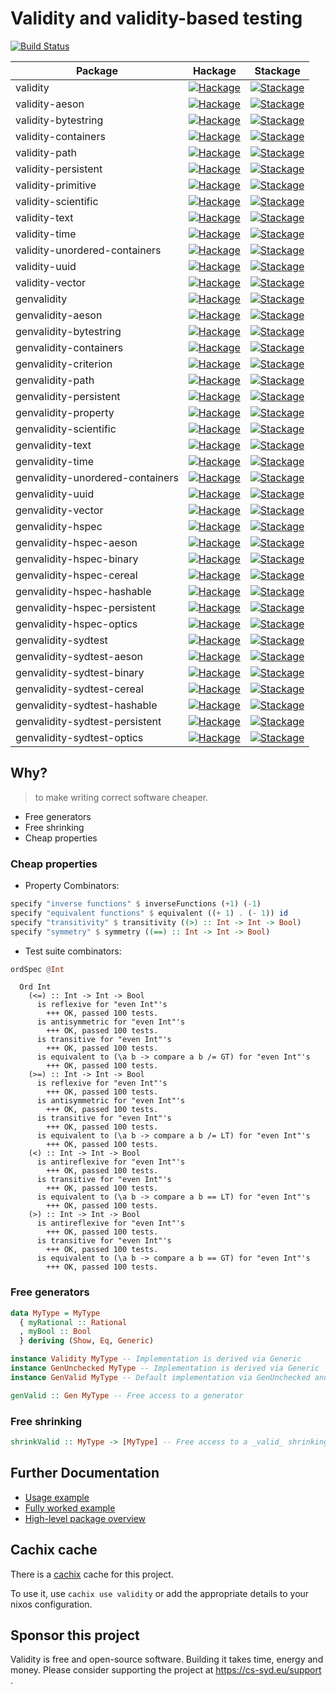 # Validity and validity-based testing

[![Build Status](https://travis-ci.org/NorfairKing/validity.svg?branch=master)](https://travis-ci.org/NorfairKing/validity)

| Package  | Hackage  | Stackage |
|---|---|---|
| validity  | [![Hackage](https://img.shields.io/hackage/v/validity.svg)](https://hackage.haskell.org/package/validity) | [![Stackage](https://www.stackage.org/package/validity/badge/lts)](https://www.stackage.org/package/validity)  |
| validity-aeson |  [![Hackage](https://img.shields.io/hackage/v/validity-aeson.svg)](https://hackage.haskell.org/package/validity-aeson) | [![Stackage](https://www.stackage.org/package/validity-aeson/badge/lts)](https://www.stackage.org/package/validity-aeson) |
| validity-bytestring |  [![Hackage](https://img.shields.io/hackage/v/validity-bytestring.svg)](https://hackage.haskell.org/package/validity-bytestring) | [![Stackage](https://www.stackage.org/package/validity-bytestring/badge/lts)](https://www.stackage.org/package/validity-bytestring) |
| validity-containers |  [![Hackage](https://img.shields.io/hackage/v/validity-containers.svg)](https://hackage.haskell.org/package/validity-containers) | [![Stackage](https://www.stackage.org/package/validity-containers/badge/lts)](https://www.stackage.org/package/validity-containers) |
| validity-path |  [![Hackage](https://img.shields.io/hackage/v/validity-path.svg)](https://hackage.haskell.org/package/validity-path) | [![Stackage](https://www.stackage.org/package/validity-path/badge/lts)](https://www.stackage.org/package/validity-path) |
| validity-persistent | [![Hackage](https://img.shields.io/hackage/v/validity-persistent.svg)](https://hackage.haskell.org/package/validity-persistent) | [![Stackage](https://www.stackage.org/package/validity-persistent/badge/lts)](https://www.stackage.org/package/validity-persistent) |
| validity-primitive |  [![Hackage](https://img.shields.io/hackage/v/validity-primitive.svg)](https://hackage.haskell.org/package/validity-primitive) | [![Stackage](https://www.stackage.org/package/validity-primitive/badge/lts)](https://www.stackage.org/package/validity-primitive) |
| validity-scientific |  [![Hackage](https://img.shields.io/hackage/v/validity-scientific.svg)](https://hackage.haskell.org/package/validity-scientific) | [![Stackage](https://www.stackage.org/package/validity-scientific/badge/lts)](https://www.stackage.org/package/validity-scientific) |
| validity-text |  [![Hackage](https://img.shields.io/hackage/v/validity-text.svg)](https://hackage.haskell.org/package/validity-text) | [![Stackage](https://www.stackage.org/package/validity-text/badge/lts)](https://www.stackage.org/package/validity-text) |
| validity-time |  [![Hackage](https://img.shields.io/hackage/v/validity-time.svg)](https://hackage.haskell.org/package/validity-time) | [![Stackage](https://www.stackage.org/package/validity-time/badge/lts)](https://www.stackage.org/package/validity-time) |
| validity-unordered-containers |  [![Hackage](https://img.shields.io/hackage/v/validity-unordered-containers.svg)](https://hackage.haskell.org/package/validity-unordered-containers) | [![Stackage](https://www.stackage.org/package/validity-unordered-containers/badge/lts)](https://www.stackage.org/package/validity-unordered-containers) |
| validity-uuid |  [![Hackage](https://img.shields.io/hackage/v/validity-uuid.svg)](https://hackage.haskell.org/package/validity-uuid) | [![Stackage](https://www.stackage.org/package/validity-uuid/badge/lts)](https://www.stackage.org/package/validity-uuid) |
| validity-vector |  [![Hackage](https://img.shields.io/hackage/v/validity-vector.svg)](https://hackage.haskell.org/package/validity-vector) | [![Stackage](https://www.stackage.org/package/validity-vector/badge/lts)](https://www.stackage.org/package/validity-vector) |
| genvalidity |  [![Hackage](https://img.shields.io/hackage/v/genvalidity.svg)](https://hackage.haskell.org/package/genvalidity) | [![Stackage](https://www.stackage.org/package/genvalidity/badge/lts)](https://www.stackage.org/package/genvalidity) |
| genvalidity-aeson | [![Hackage](https://img.shields.io/hackage/v/genvalidity-aeson.svg)](https://hackage.haskell.org/package/genvalidity-aeson) | [![Stackage](https://www.stackage.org/package/genvalidity-aeson/badge/lts)](https://www.stackage.org/package/genvalidity-aeson) |
| genvalidity-bytestring |  [![Hackage](https://img.shields.io/hackage/v/genvalidity-bytestring.svg)](https://hackage.haskell.org/package/genvalidity-bytestring) | [![Stackage](https://www.stackage.org/package/genvalidity-bytestring/badge/lts)](https://www.stackage.org/package/genvalidity-bytestring) |
| genvalidity-containers |  [![Hackage](https://img.shields.io/hackage/v/genvalidity-containers.svg)](https://hackage.haskell.org/package/genvalidity-containers) | [![Stackage](https://www.stackage.org/package/genvalidity-containers/badge/lts)](https://www.stackage.org/package/genvalidity-containers) |
| genvalidity-criterion |  [![Hackage](https://img.shields.io/hackage/v/genvalidity-criterion.svg)](https://hackage.haskell.org/package/genvalidity-criterion) | [![Stackage](https://www.stackage.org/package/genvalidity-criterion/badge/lts)](https://www.stackage.org/package/genvalidity-criterion) |
| genvalidity-path |  [![Hackage](https://img.shields.io/hackage/v/genvalidity-path.svg)](https://hackage.haskell.org/package/genvalidity-path) | [![Stackage](https://www.stackage.org/package/genvalidity-path/badge/lts)](https://www.stackage.org/package/genvalidity-path) |
| genvalidity-persistent | [![Hackage](https://img.shields.io/hackage/v/genvalidity-persistent.svg)](https://hackage.haskell.org/package/genvalidity-persistent) | [![Stackage](https://www.stackage.org/package/genvalidity-persistent/badge/lts)](https://www.stackage.org/package/genvalidity-persistent) |
| genvalidity-property |  [![Hackage](https://img.shields.io/hackage/v/genvalidity-property.svg)](https://hackage.haskell.org/package/genvalidity-property) | [![Stackage](https://www.stackage.org/package/genvalidity-property/badge/lts)](https://www.stackage.org/package/genvalidity-property) |
| genvalidity-scientific |  [![Hackage](https://img.shields.io/hackage/v/genvalidity-scientific.svg)](https://hackage.haskell.org/package/genvalidity-scientific) | [![Stackage](https://www.stackage.org/package/genvalidity-scientific/badge/lts)](https://www.stackage.org/package/genvalidity-scientific) |
| genvalidity-text |  [![Hackage](https://img.shields.io/hackage/v/genvalidity-text.svg)](https://hackage.haskell.org/package/genvalidity-text) | [![Stackage](https://www.stackage.org/package/genvalidity-text/badge/lts)](https://www.stackage.org/package/genvalidity-text) |
| genvalidity-time |  [![Hackage](https://img.shields.io/hackage/v/genvalidity-time.svg)](https://hackage.haskell.org/package/genvalidity-time) | [![Stackage](https://www.stackage.org/package/genvalidity-time/badge/lts)](https://www.stackage.org/package/genvalidity-time) |
| genvalidity-unordered-containers |  [![Hackage](https://img.shields.io/hackage/v/genvalidity-unordered-containers.svg)](https://hackage.haskell.org/package/genvalidity-unordered-containers) | [![Stackage](https://www.stackage.org/package/genvalidity-unordered-containers/badge/lts)](https://www.stackage.org/package/genvalidity-unordered-containers) |
| genvalidity-uuid |  [![Hackage](https://img.shields.io/hackage/v/genvalidity-uuid.svg)](https://hackage.haskell.org/package/genvalidity-uuid) | [![Stackage](https://www.stackage.org/package/genvalidity-uuid/badge/lts)](https://www.stackage.org/package/genvalidity-uuid) |
| genvalidity-vector |  [![Hackage](https://img.shields.io/hackage/v/genvalidity-vector.svg)](https://hackage.haskell.org/package/genvalidity-vector) | [![Stackage](https://www.stackage.org/package/genvalidity-vector/badge/lts)](https://www.stackage.org/package/genvalidity-vector) |
| genvalidity-hspec |  [![Hackage](https://img.shields.io/hackage/v/genvalidity-hspec.svg)](https://hackage.haskell.org/package/genvalidity-hspec) | [![Stackage](https://www.stackage.org/package/genvalidity-hspec/badge/lts)](https://www.stackage.org/package/genvalidity-hspec) |
| genvalidity-hspec-aeson |  [![Hackage](https://img.shields.io/hackage/v/genvalidity-hspec-aeson.svg)](https://hackage.haskell.org/package/genvalidity-hspec-aeson) | [![Stackage](https://www.stackage.org/package/genvalidity-hspec-aeson/badge/lts)](https://www.stackage.org/package/genvalidity-hspec-aeson) |
| genvalidity-hspec-binary |  [![Hackage](https://img.shields.io/hackage/v/genvalidity-hspec-binary.svg)](https://hackage.haskell.org/package/genvalidity-hspec-binary) | [![Stackage](https://www.stackage.org/package/genvalidity-hspec-binary/badge/lts)](https://www.stackage.org/package/genvalidity-hspec-binary) |
| genvalidity-hspec-cereal |  [![Hackage](https://img.shields.io/hackage/v/genvalidity-hspec-cereal.svg)](https://hackage.haskell.org/package/genvalidity-hspec-cereal) | [![Stackage](https://www.stackage.org/package/genvalidity-hspec-cereal/badge/lts)](https://www.stackage.org/package/genvalidity-hspec-cereal) |
| genvalidity-hspec-hashable |  [![Hackage](https://img.shields.io/hackage/v/genvalidity-hspec-hashable.svg)](https://hackage.haskell.org/package/genvalidity-hspec-hashable) | [![Stackage](https://www.stackage.org/package/genvalidity-hspec-hashable/badge/lts)](https://www.stackage.org/package/genvalidity-hspec-hashable) |
| genvalidity-hspec-persistent | [![Hackage](https://img.shields.io/hackage/v/genvalidity-hspec-persistent.svg)](https://hackage.haskell.org/package/genvalidity-hspec-persistent) | [![Stackage](https://www.stackage.org/package/genvalidity-hspec-persistent/badge/lts)](https://www.stackage.org/package/genvalidity-hspec-persistent) |
| genvalidity-hspec-optics | [![Hackage](https://img.shields.io/hackage/v/genvalidity-hspec-optics.svg)](https://hackage.haskell.org/package/genvalidity-hspec-optics) | [![Stackage](https://www.stackage.org/package/genvalidity-hspec-optics/badge/lts)](https://www.stackage.org/package/genvalidity-hspec-optics) |
| genvalidity-sydtest |  [![Hackage](https://img.shields.io/hackage/v/genvalidity-sydtest.svg)](https://hackage.haskell.org/package/genvalidity-sydtest) | [![Stackage](https://www.stackage.org/package/genvalidity-sydtest/badge/lts)](https://www.stackage.org/package/genvalidity-sydtest) |
| genvalidity-sydtest-aeson |  [![Hackage](https://img.shields.io/hackage/v/genvalidity-sydtest-aeson.svg)](https://hackage.haskell.org/package/genvalidity-sydtest-aeson) | [![Stackage](https://www.stackage.org/package/genvalidity-sydtest-aeson/badge/lts)](https://www.stackage.org/package/genvalidity-sydtest-aeson) |
| genvalidity-sydtest-binary |  [![Hackage](https://img.shields.io/hackage/v/genvalidity-sydtest-binary.svg)](https://hackage.haskell.org/package/genvalidity-sydtest-binary) | [![Stackage](https://www.stackage.org/package/genvalidity-sydtest-binary/badge/lts)](https://www.stackage.org/package/genvalidity-sydtest-binary) |
| genvalidity-sydtest-cereal |  [![Hackage](https://img.shields.io/hackage/v/genvalidity-sydtest-cereal.svg)](https://hackage.haskell.org/package/genvalidity-sydtest-cereal) | [![Stackage](https://www.stackage.org/package/genvalidity-sydtest-cereal/badge/lts)](https://www.stackage.org/package/genvalidity-sydtest-cereal) |
| genvalidity-sydtest-hashable |  [![Hackage](https://img.shields.io/hackage/v/genvalidity-sydtest-hashable.svg)](https://hackage.haskell.org/package/genvalidity-sydtest-hashable) | [![Stackage](https://www.stackage.org/package/genvalidity-sydtest-hashable/badge/lts)](https://www.stackage.org/package/genvalidity-sydtest-hashable) |
| genvalidity-sydtest-persistent | [![Hackage](https://img.shields.io/hackage/v/genvalidity-sydtest-persistent.svg)](https://hackage.haskell.org/package/genvalidity-sydtest-persistent) | [![Stackage](https://www.stackage.org/package/genvalidity-sydtest-persistent/badge/lts)](https://www.stackage.org/package/genvalidity-sydtest-persistent) |
| genvalidity-sydtest-optics | [![Hackage](https://img.shields.io/hackage/v/genvalidity-sydtest-optics.svg)](https://hackage.haskell.org/package/genvalidity-sydtest-optics) | [![Stackage](https://www.stackage.org/package/genvalidity-sydtest-optics/badge/lts)](https://www.stackage.org/package/genvalidity-sydtest-optics) |


## Why?

> to make writing correct software cheaper.

- Free generators
- Free shrinking
- Cheap properties

### Cheap properties

- Property Combinators:

``` haskell
specify "inverse functions" $ inverseFunctions (+1) (-1)
specify "equivalent functions" $ equivalent ((+ 1) . (- 1)) id
specify "transitivity" $ transitivity ((>) :: Int -> Int -> Bool)
specify "symmetry" $ symmetry ((==) :: Int -> Int -> Bool)
```

- Test suite combinators:

``` haskell
ordSpec @Int
```

```
  Ord Int
    (<=) :: Int -> Int -> Bool
      is reflexive for "even Int"'s
        +++ OK, passed 100 tests.
      is antisymmetric for "even Int"'s
        +++ OK, passed 100 tests.
      is transitive for "even Int"'s
        +++ OK, passed 100 tests.
      is equivalent to (\a b -> compare a b /= GT) for "even Int"'s
        +++ OK, passed 100 tests.
    (>=) :: Int -> Int -> Bool
      is reflexive for "even Int"'s
        +++ OK, passed 100 tests.
      is antisymmetric for "even Int"'s
        +++ OK, passed 100 tests.
      is transitive for "even Int"'s
        +++ OK, passed 100 tests.
      is equivalent to (\a b -> compare a b /= LT) for "even Int"'s
        +++ OK, passed 100 tests.
    (<) :: Int -> Int -> Bool
      is antireflexive for "even Int"'s
        +++ OK, passed 100 tests.
      is transitive for "even Int"'s
        +++ OK, passed 100 tests.
      is equivalent to (\a b -> compare a b == LT) for "even Int"'s
        +++ OK, passed 100 tests.
    (>) :: Int -> Int -> Bool
      is antireflexive for "even Int"'s
        +++ OK, passed 100 tests.
      is transitive for "even Int"'s
        +++ OK, passed 100 tests.
      is equivalent to (\a b -> compare a b == GT) for "even Int"'s
        +++ OK, passed 100 tests.
```

### Free generators

``` haskell
data MyType = MyType
  { myRational :: Rational
  , myBool :: Bool
  } deriving (Show, Eq, Generic)

instance Validity MyType -- Implementation is derived via Generic
instance GenUnchecked MyType -- Implementation is derived via Generic
instance GenValid MyType -- Default implementation via GenUnchecked and Validity
```

``` haskell
genValid :: Gen MyType -- Free access to a generator
```

### Free shrinking

``` haskell
shrinkValid :: MyType -> [MyType] -- Free access to a _valid_ shrinking function
```

## Further Documentation

- [Usage example](docs/USAGE_EXAMPLE.md)
- [Fully worked example](docs/FULLY_WORKED_EXAMPLE.md)
- [High-level package overview](docs/PACKAGE_OVERVIEW.md)


## Cachix cache

There is a [cachix](https://cachix.org) cache for this project.

To use it, use `cachix use validity` or add the appropriate details to your nixos configuration.

## Sponsor this project

Validity is free and open-source software.
Building it takes time, energy and money.
Please consider supporting the project at https://cs-syd.eu/support .
